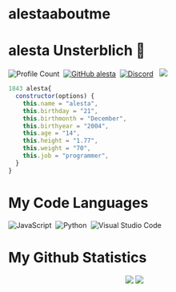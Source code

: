 # alestaaboutme
# alesta Unsterblich 🍦
![Profile Count](https://komarev.com/ghpvc/?username=alestaxq&color=red)&nbsp;
[![GitHub alesta](https://img.shields.io/github/followers/alestaxq?label=follow&style=social)](https://github.com/alestaxq)&nbsp;
<a href="https://discord.com/users/918903891553320990"><img alt="Discord" src="https://img.shields.io/badge/@alesta-2f3236?style=flat&logo=discord&logoColor=blue" /></a> &nbsp;
<a href="https://instagram.com/alestaxq"><img src="https://img.shields.io/badge/@alesta-E4405F?style=flat&logo=Instagram&logoColor=white"/></a> &nbsp;

```js
1843 alesta{
  constructor(options) {
    this.name = "alesta",
    this.birthday = "21",
    this.birthmonth = "December",
    this.birthyear = "2004",
    this.age = "14",
    this.height = "1.77",
    this.weight = "70",
    this.job = "programmer",
  }
}
```

  # My Code Languages
![JavaScript](https://img.shields.io/badge/-JavaScript-05122A?style=flat&logo=javascript)&nbsp;
![Python](https://img.shields.io/badge/-Python-05122A?style=flat&logo=python)&nbsp;
![Visual Studio Code](https://img.shields.io/badge/-Visual%20Studio%20Code-05122A?style=flat&logo=visual-studio-code&logoColor=007ACC)&nbsp;


  # My Github Statistics
<p align="center">
  <a href="https://github.com/alestaxq/" target="_blank"><img src="https://github-readme-stats.vercel.app/api/top-langs/?username=alestaxq&langs_count=10&custom_title=Most+Used+Languages&bg_color=171a1f&text_color=fff&icon_color=ff0000&hide_border=true&title_color=ff0000"/></a>
  <a href="https://github.com/alestaxq/" target="_blank"><img src="https://github-readme-stats.vercel.app/api?username=alestaxq&show_icons=true&border_radius=10px&title_color=ff0000&hide_border=true&bg_color=171a1f&text_color=fff&icon_color=ff0000&custom_title=alestaxq%27s+Github+Statistics"/></a>
</p>

